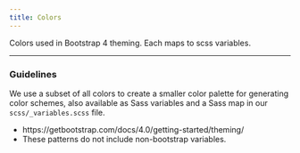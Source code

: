 ```yaml
---
title: Colors
---
```


Colors used in Bootstrap 4 theming. Each maps to scss variables.

---
<h3 class ="sg-pattern-title">Guidelines</h3>
<p>We use a subset of all colors to create a smaller color palette for generating color schemes, also available as Sass variables and a Sass map in our <code>scss/_variables.scss</code> file.</p>
<ul>
    <li>https://getbootstrap.com/docs/4.0/getting-started/theming/</li>
    <li>These patterns do not include non-bootstrap variables.</li>
</ul>
